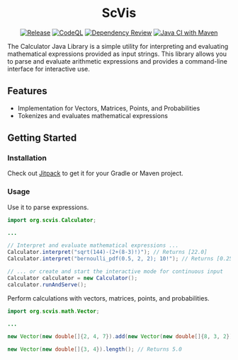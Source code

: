 <h1 align=center>ScVis</h1>

<p align=center>
<a href="https://jitpack.io/#kiyotoko/scvis"><img src="https://jitpack.io/v/karl-zschiebsch/scvis.svg" alt="Release"></a>
<a href="https://github.com/karl-zschiebsch/scvis/actions/workflows/codeql.yml"><img src="https://github.com/karl-zschiebsch/scvis/actions/workflows/codeql.yml/badge.svg" alt="CodeQL"></a>
<a href="https://github.com/karl-zschiebsch/scvis/actions/workflows/dependency-review.yml"><img src="https://github.com/karl-zschiebsch/scvis/actions/workflows/dependency-review.yml/badge.svg" alt="Dependency Review"></a>
<a href="https://github.com/karl-zschiebsch/scvis/actions/workflows/maven.yml"><img src="https://github.com/karl-zschiebsch/scvis/actions/workflows/maven.yml/badge.svg" alt="Java CI with Maven"></a>
</p>

The Calculator Java Library is a simple utility for interpreting and evaluating mathematical expressions provided as input strings. This library allows you to parse and evaluate arithmetic expressions and provides a command-line interface for interactive use.

## Features

- Implementation for Vectors, Matrices, Points, and Probabilities
- Tokenizes and evaluates mathematical expressions

## Getting Started

### Installation

Check out [Jitpack](https://jitpack.io/#karl-zschiebsch/scvis) to get it for your Gradle or Maven project.

### Usage

Use it to parse expressions.
```java
import org.scvis.Calculator;

...

// Interpret and evaluate mathematical expressions ...
Calculator.interpret("sqrt(144)-(2+(8-3)!)"); // Returns [22.0]
Calculator.interpret("bernoulli_pdf(0.5, 2, 2); 10!"); // Returns [0.25, 3628800]

// ... or create and start the interactive mode for continuous input
Calculator calculator = new Calculator();
calculator.runAndServe();
```

Perform calculations with vectors, matrices, points, and probabilities.
```java
import org.scvis.math.Vector;

...

new Vector(new double[]{2, 4, 7}).add(new Vector(new double[]{8, 3, 2})); // Returns [10, 7, 9]

new Vector(new double[]{3, 4}).length(); // Returns 5.0
```